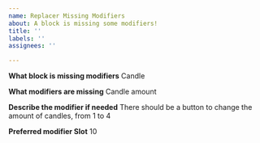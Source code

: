 ```yaml
---
name: Replacer Missing Modifiers
about: A block is missing some modifiers!
title: ''
labels: ''
assignees: ''

---
```


**What block is missing modifiers**
Candle

**What modifiers are missing**
Candle amount

**Describe the modifier if needed**
There should be a button to change the amount of candles, from 1 to 4

**Preferred modifier Slot**
10
